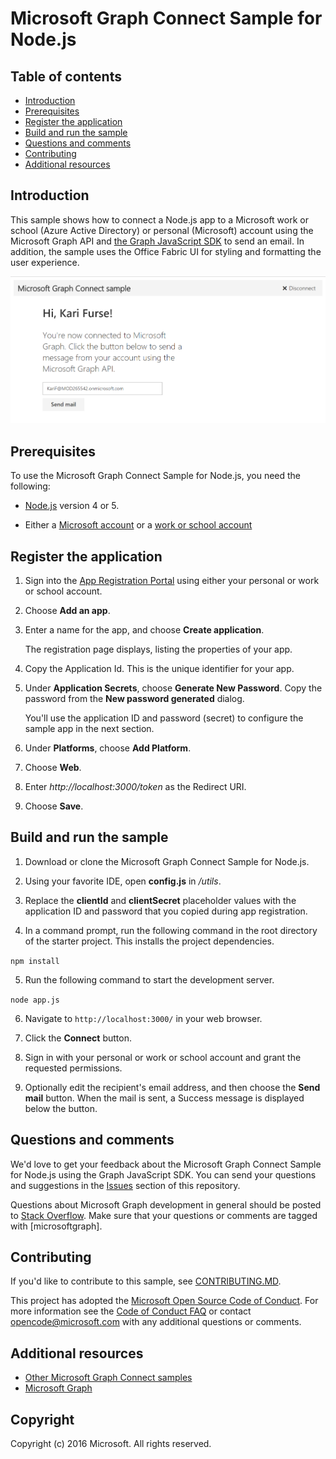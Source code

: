 # Microsoft Graph Connect Sample for Node.js

## Table of contents

* [Introduction](#introduction)
* [Prerequisites](#prerequisites)
* [Register the application](#register-the-application)
* [Build and run the sample](#build-and-run-the-sample)
* [Questions and comments](#questions-and-comments)
* [Contributing](#contributing)
* [Additional resources](#additional-resources)

## Introduction

This sample shows how to connect a Node.js app to a Microsoft work or school (Azure Active Directory) or personal (Microsoft) account using the Microsoft Graph API and [the Graph JavaScript SDK](https://github.com/microsoftgraph/msgraph-sdk-javascript) to send an email. In addition, the sample uses the Office Fabric UI for styling and formatting the user experience.

![Microsoft Graph Connect Sample for Node.js screenshot](./public/img/screenshot.png)

## Prerequisites

To use the Microsoft Graph Connect Sample for Node.js, you need the following:

 * [Node.js](https://nodejs.org/) version 4 or 5.

 * Either a [Microsoft account](https://www.outlook.com/) or a [work or school account](http://dev.office.com/devprogram)

## Register the application

1. Sign into the [App Registration Portal](https://apps.dev.microsoft.com/) using either your personal or work or school account.

2. Choose **Add an app**.

3. Enter a name for the app, and choose **Create application**. 
	
   The registration page displays, listing the properties of your app.

4. Copy the Application Id. This is the unique identifier for your app. 

5. Under **Application Secrets**, choose **Generate New Password**. Copy the password from the **New password generated** dialog.

   You'll use the application ID and password (secret) to configure the sample app in the next section. 

6. Under **Platforms**, choose **Add Platform**.

7. Choose **Web**.

8. Enter *http://localhost:3000/token* as the Redirect URI. 

9. Choose **Save**.

## Build and run the sample

1. Download or clone the Microsoft Graph Connect Sample for Node.js.

2. Using your favorite IDE, open **config.js** in */utils*.

3. Replace the **clientId** and **clientSecret** placeholder values with the application ID and password that you copied during app registration.

4. In a command prompt, run the following command in the root directory of the starter project. This installs the project dependencies.

  ```npm install```

5. Run the following command to start the development server.

  ```node app.js```

6. Navigate to `http://localhost:3000/` in your web browser.

7. Click the **Connect** button.

8. Sign in with your personal or work or school account and grant the requested permissions.

9. Optionally edit the recipient's email address, and then choose the **Send mail** button. When the mail is sent, a Success message is displayed below the button.

## Questions and comments

We'd love to get your feedback about the Microsoft Graph Connect Sample for Node.js using the Graph JavaScript SDK. You can send your questions and suggestions in the [Issues](https://github.com/microsoftgraph/nodejs-connect-sample/issues) section of this repository.

Questions about Microsoft Graph development in general should be posted to [Stack Overflow](http://stackoverflow.com/questions/tagged/microsoftgraph). Make sure that your questions or comments are tagged with [microsoftgraph].

## Contributing ##

If you'd like to contribute to this sample, see [CONTRIBUTING.MD](/CONTRIBUTING.md).

This project has adopted the [Microsoft Open Source Code of Conduct](https://opensource.microsoft.com/codeofconduct/). For more information see the [Code of Conduct FAQ](https://opensource.microsoft.com/codeofconduct/faq/) or contact [opencode@microsoft.com](mailto:opencode@microsoft.com) with any additional questions or comments.
  
## Additional resources

- [Other Microsoft Graph Connect samples](https://github.com/MicrosoftGraph?utf8=%E2%9C%93&query=-Connect)
- [Microsoft Graph](http://graph.microsoft.io)

## Copyright
Copyright (c) 2016 Microsoft. All rights reserved.

